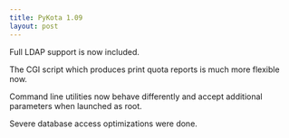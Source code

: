 ```yaml
---
title: PyKota 1.09
layout: post
---
```


Full LDAP support is now included.

The CGI script which produces print quota reports is much more flexible now.

Command line utilities now behave differently and accept additional parameters when launched as root.

Severe database access optimizations were done.
